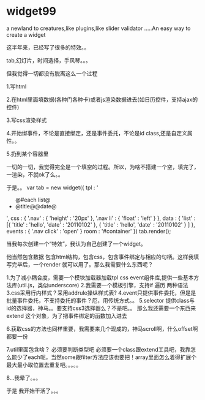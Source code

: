 widget99
========

a newland to creatures,like plugins,like slider validator .....An easy way to create a widget 

这半年来，已经写了很多的特效。。

tab,幻灯片，时间选择，手风琴。。。

但我觉得一切都没有脱离这么一个过程

1.写html

2.在html里面填数据(各种门各种卡)或者js渲染数据进去(如日历控件，支持ajax的控件)

3.写css渲染样式

4.开始绑事件，不论是直接绑定，还是事件委托，不论是id class,还是自定义属性。。

5.扔到某个容器里

一切的一切，我觉得完全是一个填空的过程。所以，为啥不搭建一个空，填完了，一渲染，不就ok了么。。

于是。。
  var tab = new widget({
			tpl : '<ul class="nav">@#each list@<li><a>@title@</a><span>@date@</spam></li></ul>',
			css : {
				'.nav' : {
					'height' : '20px'
				},
				'.nav li' : {
					'float' : 'left'
				}
			},
			data : {
				'list' : [{
						'title' : 'hello',
						'date' : '20110102'
					}, {
						'title' : 'hello',
						'date' : '20110102'
					}
				]
			},
			events : {
				'.nav click' : 'open'
			}
			room : '#container'
		})
		tab.render();

  
当我每次创建一个“特效”，我认为自己创建了一个widget。

他当然包含数据 包含html结构，包含css，包含事件绑定与相应的句柄。这样我填写完毕后，一个render 就可以用了。那么我需要什么东西呢？

1.为了减小耦合度，需要一个模块加载器加载tpl css event组件库,提供一些基本方法库(util.js，类似underscore)
2.我需要一个模板引擎，支持if 遍历 两种语法
3.css采用行内样式？采用addrule操纵样式表?
4.event只提供事件委托，但是是批量事件委托，不支持委托的事件？厄，用传统方式。。
5.selector 提供class与id的选择器，神马。。要支持css3选择器么？不是吧。。
那么我还需要一个东西来extend 这个对象，为了把事件绑定的函数加入进去

6.获取css的方法也同样重要，我需要来几个现成的，神马scroll啊，什么offset啊都要一份

7.util里面包含啥？ 必须要判断类型吧   必须要一个class跟extend工具吧，我靠怎么能少了each呢，当然some跟filter方法应该也要把！array里面怎么着得扩展个最大最小取位置去重复吧。。。。。

8...我晕了。。。

于是  我开始干活了。。。

